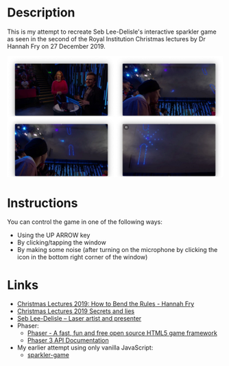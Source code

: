 # Description

This is my attempt to recreate Seb Lee-Delisle's interactive sparkler game as seen in the second of the Royal Institution Christmas lectures by Dr Hannah Fry on 27 December 2019.

![Stills Collage](images/stills-collage.jpg)

# Instructions

You can control the game in one of the following ways:

* Using the UP ARROW key
* By clicking/tapping the window
* By making some noise (after turning on the microphone by clicking the icon in the bottom right corner of the window)

# Links

* [Christmas Lectures 2019: How to Bend the Rules - Hannah Fry](https://youtu.be/TtisQ9yZ2zo?t=563)
* [Christmas Lectures 2019 Secrets and lies](https://www.rigb.org/christmas-lectures/watch/2019/secrets-and-lies)
* [Seb Lee-Delisle &#8211; Laser artist and presenter](https://seblee.me/)
* Phaser:
  * [Phaser - A fast, fun and free open source HTML5 game framework](https://phaser.io/)
  * [Phaser 3 API Documentation](https://newdocs.phaser.io/docs/)
* My earlier attempt using only vanilla JavaScript:
  * [sparkler-game](https://github.com/taylorjg/sparkler-game)
